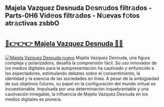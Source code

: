 ## Majela Vazquez Desnuda D𝚎sn𝚞dos filtr𝚊dos - Parts-0H6 Vid𝚎os filtr𝚊dos - N𝚞evas f𝚘tos atr𝚊ctivas zsbbO

# <h2><a href="http://mb2321.tromn.icu/?c=Majela+Vazquez+Desnuda">🔗👉👉👉 Majela Vazquez Desnuda 🔗🔗</a></h2>

[![Majela Vazquez Desnuda nuevo](https://i.imgur.com/pEAQMta.gif)](http://mb2321.tromn.icu/?c=Majela+Vazquez+Desnuda)
Majela Vazquez Desnuda, una figura compleja y polarizadora, desafía la comprensión fácil. Su uso innovador de los medios digitales para la autopresentación ha cautivado y enfurecido a los espectadores, estimulando debates sobre el consentimiento, la identidad y la esencia de las sociedades en línea. A pesar de la ambigüedad de sus objetivos futuros, su papel en la configuración del mundo virtual es incuestionable. Impulsada por una determinación inquebrantable y una cautivación innegable, la influencia de Majela Vazquez Desnuda en los medios digitales es pionera.

